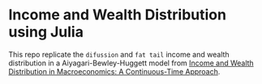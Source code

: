 # Income and Wealth Distribution using Julia
This repo replicate the `difussion` and `fat tail` income and wealth distribution in a Aiyagari-Bewley-Huggett model from [Income and Wealth Distribution in Macroeconomics: A Continuous-Time Approach](https://benjaminmoll.com/wp-content/uploads/2019/07/HACT.pdf). 


